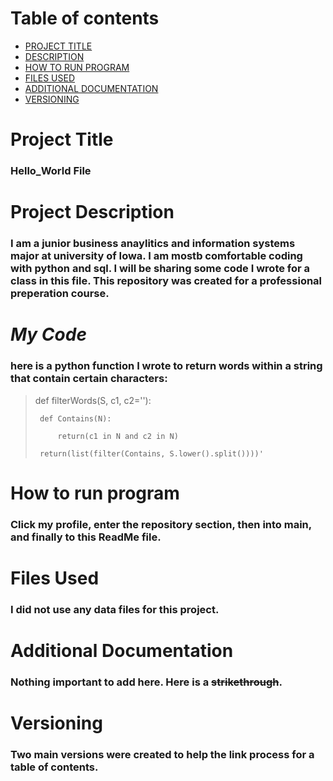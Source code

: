 # Table of contents

- [PROJECT TITLE](#Project-Title)
- [DESCRIPTION](#Description)
- [HOW TO RUN PROGRAM](#How-to-run-program)
- [FILES USED](#files-used)
- [ADDITIONAL DOCUMENTATION](#additional-documentation)
- [VERSIONING](#versioning)

# Project Title
### **Hello_World File**

# Project Description
### I am a junior business anaylitics and information systems major at university of Iowa. I am mostb comfortable coding with python and sql. I will be sharing some code I wrote for a class in this file. This repository was created for a professional preperation course.

# *My Code*
### here is a python function I wrote to return words within a string that contain certain characters:

>  def filterWords(S, c1, c2=''):
> 
>      def Contains(N):
>      
>          return(c1 in N and c2 in N)
>          
>      return(list(filter(Contains, S.lower().split())))'

# How to run program
### Click my profile, enter the repository section, then into main, and finally to this ReadMe file.

# Files Used
### I did not use any data files for this project.

# Additional Documentation
### Nothing important to add here. Here is a ~~strikethrough~~.

# Versioning
### Two main versions were created to help the link process for a table of contents.
